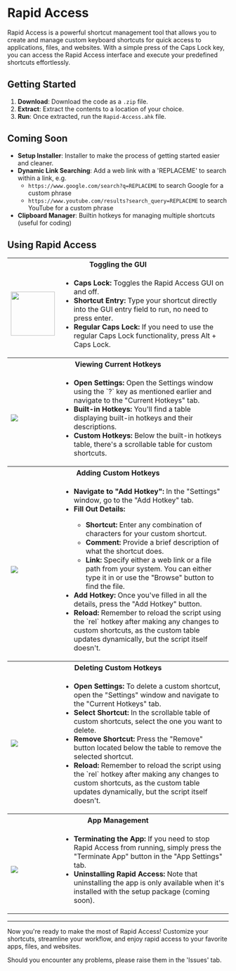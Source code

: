 # Rapid Access

Rapid Access is a powerful shortcut management tool that allows you to create and manage custom keyboard shortcuts for quick access to applications, files, and websites. With a simple press of the Caps Lock key, you can access the Rapid Access interface and execute your predefined shortcuts effortlessly.

## Getting Started

1. **Download**: Download the code as a `.zip` file.
2. **Extract**: Extract the contents to a location of your choice.
3. **Run**: Once extracted, run the `Rapid-Access.ahk` file.

## Coming Soon

- **Setup Installer**: Installer to make the process of getting started easier and cleaner.
- **Dynamic Link Searching**: Add a web link with a 'REPLACEME' to search within a link, e.g.
    - `https://www.google.com/search?q=REPLACEME` to search Google for a custom phrase
    - `https://www.youtube.com/results?search_query=REPLACEME` to search YouTube for a custom phrase
- **Clipboard Manager**: Builtin hotkeys for managing multiple shortcuts (useful for coding)

## Using Rapid Access

<table>
    <tr>
        <th colspan="2">Toggling the GUI</th>
    </tr>
    <tr>
        <td>
           <img src="https://github.com/James-Bray19/Rapid-Access/assets/47334864/9e8c0e15-9fe4-430f-b255-05868fe1da6c" height="100">
        </td>
        <td>
            <ul>
                <li><strong>Caps Lock:</strong> Toggles the Rapid Access GUI on and off.</li>
                <li><strong>Shortcut Entry:</strong> Type your shortcut directly into the GUI entry field to run, no need to press enter.</li>
                <li><strong>Regular Caps Lock:</strong> If you need to use the regular Caps Lock functionality, press Alt + Caps Lock.</li>
            </ul>
        </td>
    </tr>
    <tr>
        <th colspan="2">Viewing Current Hotkeys</th>
    </tr>
    <tr>
        <td>
           <img src="https://github.com/James-Bray19/Rapid-Access/assets/47334864/bfbd38de-1aaa-42de-be32-b4b28471d928">
        </td>
        <td>
            <ul>
                <li><strong>Open Settings:</strong> Open the Settings window using the `?` key as mentioned earlier and navigate to the "Current Hotkeys" tab.</li>
                <li><strong>Built-in Hotkeys:</strong> You'll find a table displaying built-in hotkeys and their descriptions.</li>
                <li><strong>Custom Hotkeys:</strong> Below the built-in hotkeys table, there's a scrollable table for custom shortcuts.</li>
            </ul>
        </td>
    </tr>
    <tr>
        <th colspan="2">Adding Custom Hotkeys</th>
    </tr>
    <tr>
        <td>
           <img src="https://github.com/James-Bray19/Rapid-Access/assets/47334864/0743a8b9-79ae-4570-937f-a73a999b094c">
        </td>
        <td>
            <ul>
                <li><strong>Navigate to "Add Hotkey":</strong> In the "Settings" window, go to the "Add Hotkey" tab.</li>
                <li><strong>Fill Out Details:</strong></li>
                <ul>
                    <li><strong>Shortcut:</strong> Enter any combination of characters for your custom shortcut.</li>
                    <li><strong>Comment:</strong> Provide a brief description of what the shortcut does.</li>
                    <li><strong>Link:</strong> Specify either a web link or a file path from your system. You can either type it in or use the "Browse" button to find the file.</li>
                </ul>
                <li><strong>Add Hotkey:</strong> Once you've filled in all the details, press the "Add Hotkey" button.</li>
                <li><strong>Reload:</strong> Remember to reload the script using the `rel` hotkey after making any changes to custom shortcuts, as the custom table updates dynamically, but the script itself doesn't.</li>
            </ul>
        </td>
    </tr>
    <tr>
        <th colspan="2">Deleting Custom Hotkeys</th>
    </tr>
    <tr>
        <td>
           <img src="https://github.com/James-Bray19/Rapid-Access/assets/47334864/3b348f32-cda3-47ff-8ad3-1619383573f3">
        </td>
        <td>
            <ul>
                <li><strong>Open Settings:</strong> To delete a custom shortcut, open the "Settings" window and navigate to the "Current Hotkeys" tab.</li>
                <li><strong>Select Shortcut:</strong> In the scrollable table of custom shortcuts, select the one you want to delete.</li>
                <li><strong>Remove Shortcut:</strong> Press the "Remove" button located below the table to remove the selected shortcut.</li>
                <li><strong>Reload:</strong> Remember to reload the script using the `rel` hotkey after making any changes to custom shortcuts, as the custom table updates dynamically, but the script itself doesn't.</li>
            </ul>
        </td>
    </tr>
    <tr>
        <th colspan="2">App Management</th>
    </tr>
    <tr>
        <td>
           <img src="https://github.com/James-Bray19/Rapid-Access/assets/47334864/0177608d-a899-4dc6-86da-7f23ee67fe6d">
        </td>
        <td>
            <ul>
                <li><strong>Terminating the App:</strong> If you need to stop Rapid Access from running, simply press the "Terminate App" button in the "App Settings" tab.</li>
                <li><strong>Uninstalling Rapid Access:</strong> Note that uninstalling the app is only available when it's installed with the setup package (coming soon).</li>
            </ul>
        </td>
    </tr>
</table>



---

Now you're ready to make the most of Rapid Access! Customize your shortcuts, streamline your workflow, and enjoy rapid access to your favorite apps, files, and websites.

Should you encounter any problems, please raise them in the 'Issues' tab.
